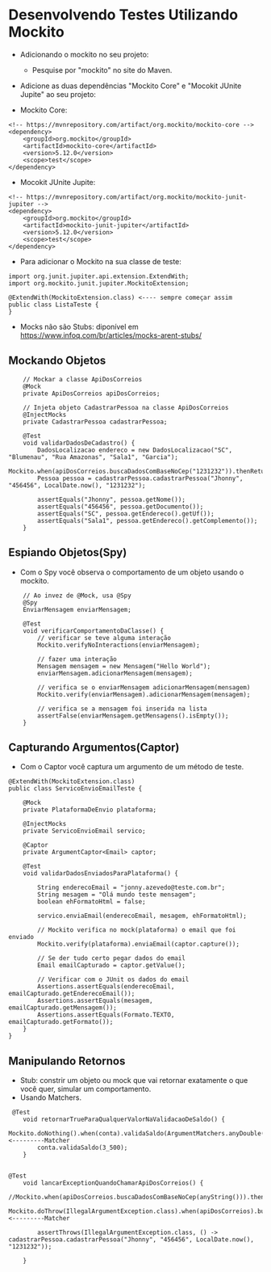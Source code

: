 # Desenvolvendo Testes Utilizando Mockito

* Adicionando o mockito no seu projeto:
    - Pesquise por "mockito" no site do Maven.

* Adicione as duas dependências "Mockito Core" e "Mocokit JUnite Jupite" ao seu projeto:
  
- Mockito Core:
```
<!-- https://mvnrepository.com/artifact/org.mockito/mockito-core -->
<dependency>
    <groupId>org.mockito</groupId>
    <artifactId>mockito-core</artifactId>
    <version>5.12.0</version>
    <scope>test</scope>
</dependency>
```
- Mocokit JUnite Jupite:

```
<!-- https://mvnrepository.com/artifact/org.mockito/mockito-junit-jupiter -->
<dependency>
    <groupId>org.mockito</groupId>
    <artifactId>mockito-junit-jupiter</artifactId>
    <version>5.12.0</version>
    <scope>test</scope>
</dependency>
```

* Para adicionar o Mockito na sua classe de teste:

```
import org.junit.jupiter.api.extension.ExtendWith;
import org.mockito.junit.jupiter.MockitoExtension;

@ExtendWith(MockitoExtension.class) <---- sempre começar assim
public class ListaTeste {
}
```
* Mocks não são Stubs: diponível em https://www.infoq.com/br/articles/mocks-arent-stubs/

## Mockando Objetos

```
    // Mockar a classe ApiDosCorreios
    @Mock
    private ApiDosCorreios apiDosCorreios;

    // Injeta objeto CadastrarPessoa na classe ApiDosCorreios
    @InjectMocks
    private CadastrarPessoa cadastrarPessoa;

    @Test
    void validarDadosDeCadastro() {
        DadosLocalizacao endereco = new DadosLocalizacao("SC", "Blumenau", "Rua Amazonas", "Sala1", "Garcia");
        Mockito.when(apiDosCorreios.buscaDadosComBaseNoCep("1231232")).thenReturn(endereco);
        Pessoa pessoa = cadastrarPessoa.cadastrarPessoa("Jhonny", "456456", LocalDate.now(), "1231232");

        assertEquals("Jhonny", pessoa.getNome());
        assertEquals("456456", pessoa.getDocumento());
        assertEquals("SC", pessoa.getEndereco().getUf());
        assertEquals("Sala1", pessoa.getEndereco().getComplemento());
    }
```

## Espiando Objetos(Spy)

- Com o Spy você observa o comportamento de um objeto usando o mockito.

```
    // Ao invez de @Mock, usa @Spy
    @Spy
    EnviarMensagem enviarMensagem;

    @Test
    void verificarComportamentoDaClasse() {
        // verificar se teve alguma interação
        Mockito.verifyNoInteractions(enviarMensagem);

        // fazer uma interação
        Mensagem mensagem = new Mensagem("Hello World");
        enviarMensagem.adicionarMensagem(mensagem);

        // verifica se o enviarMensagem adicionarMensagem(mensagem)
        Mockito.verify(enviarMensagem).adicionarMensagem(mensagem);

        // verifica se a mensagem foi inserida na lista
        assertFalse(enviarMensagem.getMensagens().isEmpty());
    }
```

## Capturando Argumentos(Captor)

- Com o Captor você captura um argumento de um método de teste.

```
@ExtendWith(MockitoExtension.class)
public class ServicoEnvioEmailTeste {

    @Mock
    private PlataformaDeEnvio plataforma;

    @InjectMocks
    private ServicoEnvioEmail servico;

    @Captor
    private ArgumentCaptor<Email> captor;

    @Test
    void validarDadosEnviadosParaPlataforma() {

        String enderecoEmail = "jonny.azevedo@teste.com.br";
        String mesagem = "Olá mundo teste mensagem";
        boolean ehFormatoHtml = false;

        servico.enviaEmail(enderecoEmail, mesagem, ehFormatoHtml);

        // Mockito verifica no mock(plataforma) o email que foi enviado
        Mockito.verify(plataforma).enviaEmail(captor.capture());

        // Se der tudo certo pegar dados do email
        Email emailCapturado = captor.getValue();

        // Verificar com o JUnit os dados do email
        Assertions.assertEquals(enderecoEmail, emailCapturado.getEnderecoEmail());
        Assertions.assertEquals(mesagem, emailCapturado.getMensagem());
        Assertions.assertEquals(Formato.TEXTO, emailCapturado.getFormato());
    }
}
```

## Manipulando Retornos

- Stub: constrir um objeto ou mock que vai retornar exatamente o que você quer, simular um comportamento.
- Usando Matchers.

```
 @Test
    void retornarTrueParaQualquerValorNaValidacaoDeSaldo() {
        Mockito.doNothing().when(conta).validaSaldo(ArgumentMatchers.anyDouble()); <---------Matcher
        conta.validaSaldo(3_500);
    }


@Test
    void lancarExceptionQuandoChamarApiDosCorreios() {
        //Mockito.when(apiDosCorreios.buscaDadosComBaseNoCep(anyString())).thenThrow(IllegalArgumentException.class);
        Mockito.doThrow(IllegalArgumentException.class).when(apiDosCorreios).buscaDadosComBaseNoCep(ArgumentMatchers.anyString()); <---------Matcher

        assertThrows(IllegalArgumentException.class, () -> cadastrarPessoa.cadastrarPessoa("Jhonny", "456456", LocalDate.now(), "1231232"));

    }
```








